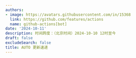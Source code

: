```yaml
---
authors:
- image: https://avatars.githubusercontent.com/in/15368
  link: https://github.com/features/actions
  name: github-actions[bot]
date: '2024-10-11'
description: 时间跨度：（北京时间）2024-10-10 12时至今
draft: false
excludeSearch: false
title: AUTO 更新速递
---
```


